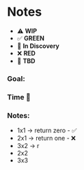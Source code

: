 # Notes

* ⚠️ **WIP**  
* ✅ **GREEN**  
* 🧠 **In Discovery**  
* ❌ **RED**  
* 📝 **TBD**  

### Goal: 
### Time 🍅
### Notes:

- 1x1 -> return zero - ✅
- 2x1 -> return one - ❌
- 3x2 -> r
- 2x2
- 3x3